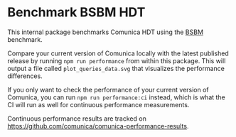 # Benchmark BSBM HDT

This internal package benchmarks Comunica HDT using the [BSBM](http://wbsg.informatik.uni-mannheim.de/bizer/berlinsparqlbenchmark/) benchmark.

Compare your current version of Comunica locally with the latest published release by running `npm run performance` from within this package.
This will output a file called `plot_queries_data.svg` that visualizes the performance differences.

If you only want to check the performance of your current version of Comunica,
you can run `npm run performance:ci` instead,
which is what the CI will run as well for continuous performance measurements.

Continuous performance results are tracked on https://github.com/comunica/comunica-performance-results.
